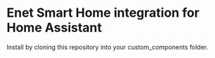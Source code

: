 # Enet Smart Home integration for Home Assistant

Install by cloning this repository into your custom_components folder.




